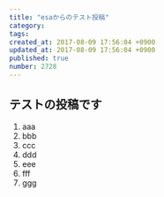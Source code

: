 ```yaml
---
title: "esaからのテスト投稿"
category: 
tags: 
created_at: 2017-08-09 17:56:04 +0900
updated_at: 2017-08-09 17:56:04 +0900
published: true
number: 2728
---
```


## テストの投稿です

1. aaa
1. bbb
1. ccc
1. ddd
1. eee
1. fff
1. ggg

